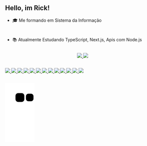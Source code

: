## Hello, im Rick!

- 🎓 Me formando em Sistema da Informação
#
- 📚 Atualmente Estudando TypeScript, Next.js, Apis com Node.js

##

<div align="center">
  <a href="https://github.com/Rick504">
  <img height="180em" src="https://github-readme-stats.vercel.app/api?username=Rick504&show_icons=true&theme=merko&include_all_commits=true&count_private=true"/>
  <img height="180em" src="https://github-readme-stats.vercel.app/api/top-langs/?username=Rick504&layout=compact&langs_count=7&theme=merko"/>
</div>
  
  ##
<img height="70em" src="https://cdn.jsdelivr.net/gh/devicons/devicon/icons/nodejs/nodejs-original-wordmark.svg" />
<img height="70em" src="https://cdn.jsdelivr.net/gh/devicons/devicon/icons/express/express-original-wordmark.svg" />
<img height="70em" src="https://cdn.jsdelivr.net/gh/devicons/devicon/icons/nextjs/nextjs-original-wordmark.svg" />
<img height="70em" src="https://cdn.jsdelivr.net/gh/devicons/devicon/icons/react/react-original-wordmark.svg" />
<img height="70em" src="https://cdn.jsdelivr.net/gh/devicons/devicon/icons/docker/docker-original-wordmark.svg" />
<img height="70em" src="https://cdn.jsdelivr.net/gh/devicons/devicon/icons/linux/linux-original.svg" />
<img height="70em" src="https://cdn.jsdelivr.net/gh/devicons/devicon/icons/java/java-original-wordmark.svg" />
<img height="70em" src="https://cdn.jsdelivr.net/gh/devicons/devicon/icons/typescript/typescript-original.svg" />
<img height="70em" src="https://cdn.jsdelivr.net/gh/devicons/devicon/icons/postgresql/postgresql-original-wordmark.svg" />
<img height="70em" src="https://cdn.jsdelivr.net/gh/devicons/devicon/icons/mysql/mysql-original-wordmark.svg" />
<img height="70em" src="https://cdn.jsdelivr.net/gh/devicons/devicon/icons/handlebars/handlebars-original-wordmark.svg" />
<img height="70em" src="https://cdn.jsdelivr.net/gh/devicons/devicon/icons/vuejs/vuejs-original-wordmark.svg" />
<img height="70em" src="https://cdn.jsdelivr.net/gh/devicons/devicon/icons/git/git-original-wordmark.svg" />
  
  ##
<div> 
  
  ![Snake animation](https://github.com/rafaballerini/rafaballerini/blob/output/github-contribution-grid-snake.svg)
</div>
